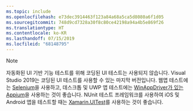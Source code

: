 ```yaml
---
ms.topic: include
ms.openlocfilehash: e73dec3914463f123a84a68a5ca5d8080a6f1d05
ms.sourcegitcommit: 748d9cd7328a30f8c80ce42198a94a4b5e869f26
ms.translationtype: HT
ms.contentlocale: ko-KR
ms.lasthandoff: 07/15/2019
ms.locfileid: "68148795"
---
```

> [!NOTE]
> 자동화된 UI 기반 기능 테스트를 위해 코딩된 UI 테스트는 사용되지 않습니다. Visual Studio 2019는 코딩된 UI 테스트를 사용할 수 있는 마지막 버전입니다. 웹앱 테스트에는 [Selenium](https://docs.seleniumhq.org/)을 사용하고, 데스크톱 및 UWP 앱 테스트에는 [WinAppDriver가 있는 Appium](https://github.com/Microsoft/WinAppDriver)을 사용하는 것이 좋습니다. NUnit 테스트 프레임워크를 사용하여 iOS 및 Android 앱을 테스트할 때는 [Xamarin.UITest](/appcenter/test-cloud/uitest/)를 사용하는 것이 좋습니다.